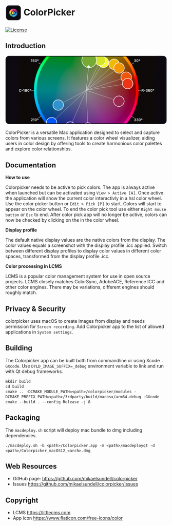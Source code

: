 # <img src="resources/AppIcon.png" valign="middle" alt="Icon" width="50" height="50"> ColorPicker #

[![License](https://img.shields.io/badge/license-BSD%203--Clause-blue.svg?style=flat-square)](https://github.com/mikaelsundell/icloud-snapshot/blob/master/license.md)

Introduction
------------

<img src="https://github.com/mikaelsundell/colorpicker/blob/1230ca62c7c94554b4c59d70b181ba1c5f4302ee/resources/Colorpicker.png" />

ColorPicker is a versatile Mac application designed to select and capture colors from various screens. It features a color wheel visualizer, aiding users in color design by offering tools to create harmonious color palettes and explore color relationships.

Documentation
-------------

**How to use**

Colorpicker needs to be active to pick colors. The app is always active when launched but can be activated using `View > Active [A]`. Once active the application will show the current color interactivly in a hsl color wheel. Use the color picker button or `Edit > Pick [P]` to start. Colors will start to appear on the color wheel. To end the color pick tool use either `Right mouse button` or `Esc` to end. After color pick app will no longer be active, colors can now be checked by clicking on the in the color wheel.

**Display profile**

The default native display values are the native colors from the display. The color values equals a screenshot with the display profile .icc applied. Switch between different display profiles to display color values in different color spaces, transformed from the display profile .icc.

**Color processing in LCMS**

LCMS is a popular color management system for use in open source projects. LCMS closely matches ColorSync, AdobeACE, Reference ICC and other color engines. There may be variations, different engines should roughly match.

Privacy & Security
------------------

colorpicker uses macOS to create images from display and needs permission for `Screen recording`. Add Colorpicker app to the list of allowed applications in `System settings`.

Building
--------

The Colorpicker app can be built both from commandline or using Xcode `-GXcode`. Use `DYLD_IMAGE_SUFFIX=_debug` environment variable to link and run with Qt debug frameworks.

```shell
mkdir build
cd build
cmake .. -DCMAKE_MODULE_PATH=<path>/colorpicker/modules -DCMAKE_PREFIX_PATH=<path>/3rdparty/build/macosx/arm64.debug -GXcode
cmake --build . --config Release -j 8
```

Packaging
---------

The `macdeploy.sh` script will deploy mac bundle to dmg including dependencies.

```shell
./macdeploy.sh -b <path>/Colorpicker.app -m <path>/macdeployqt -d <path>/Colorpicker_macOS12_<arch>.dmg
```

Web Resources
-------------

* GitHub page:        https://github.com/mikaelsundell/colorpicker
* Issues              https://github.com/mikaelsundell/colorpicker/issues

Copyright
---------

* LCMS                https://littlecms.com
* App icon            https://www.flaticon.com/free-icons/color
